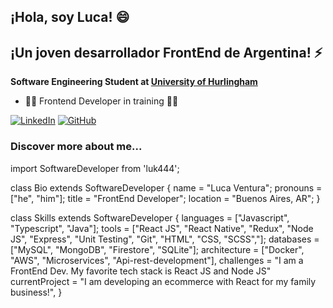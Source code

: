 ## ¡Hola, soy Luca! 😄
## ¡Un joven desarrollador FrontEnd de Argentina! ⚡

**Software Engineering Student at [University of Hurlingham](http://www.unahur.edu.ar/)**  


- 👨‍💻 Frontend Developer in training 👨‍💻


[![LinkedIn](https://img.shields.io/badge/LinkedIn-Profile-blue?style=flat-square&logo=linkedin)](https://www.linkedin.com/in/luk444/)
[![GitHub](https://img.shields.io/badge/GitHub-Profile-green?style=flat-square&logo=github)](https://github.com/luk444)


### Discover more about me...

import SoftwareDeveloper from 'luk444';

class Bio extends SoftwareDeveloper {
  name     = "Luca Ventura";
  pronouns = ["he", "him"];
  title    = "FrontEnd Developer";
  location = "Buenos Aires, AR";
}

class Skills extends SoftwareDeveloper {
  languages  = ["Javascript", "Typescript", "Java"];
  tools = ["React JS", "React Native", "Redux", "Node JS", "Express", "Unit Testing", "Git", "HTML", "CSS, "SCSS","];
  databases  = ["MySQL", "MongoDB", "Firestore", "SQLite"];
  architecture = ["Docker", "AWS", "Microservices", "Api-rest-development"],
  challenges = "I am a FrontEnd Dev. My favorite tech stack is React JS and Node JS"
  currentProject = "I am developing an ecommerce with React for my family business!",
}
